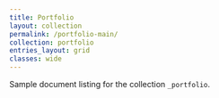 ```yaml
---
title: Portfolio
layout: collection
permalink: /portfolio-main/
collection: portfolio
entries_layout: grid
classes: wide
---
```


Sample document listing for the collection `_portfolio`.
